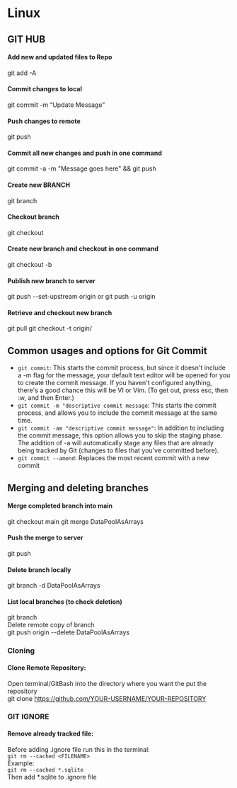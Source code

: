 Linux
=====

GIT HUB
-------

#### Add new and updated files to Repo
git add -A

#### Commit changes to local
git commit -m “Update Message”

#### Push changes to remote
git push

#### Commit all new changes and push in one command
git commit -a -m "Message goes here" && git push

#### Create new BRANCH
git branch <BRANCH-NAME>

#### Checkout branch
git checkout <BRANCH-NAME>

#### Create new branch and checkout in one command
git checkout -b <BRANCH-NAME>

#### Publish new branch to server
git push --set-upstream origin <BRANCH-NAME>
or
git push -u origin <BRANCH-NAME>

#### Retrieve and checkout new branch
git pull
git checkout -t origin/<BRANCH-NAME>



## Common usages and options for Git Commit

* `git commit`: This starts the commit process, but since it doesn't include a -m flag for the message, your default text editor will be opened for you to create the commit message. If you haven't configured anything, there's a good chance this will be VI or Vim. (To get out, press esc, then :w, and then Enter.)
* `git commit -m "descriptive commit message`: This starts the commit process, and allows you to include the commit message at the same time.
* `git commit -am "descriptive commit message"`: In addition to including the commit message, this option allows you to skip the staging phase. The addition of -a will automatically stage any files that are already being tracked by Git (changes to files that you've committed before).
* `git commit --amend`: Replaces the most recent commit with a new commit


## Merging and deleting branches

#### Merge completed branch into main
git checkout main
git merge DataPoolAsArrays

#### Push the merge to server
git push

#### Delete branch locally
git branch -d DataPoolAsArrays

#### List local branches (to check deletion)
git branch  
Delete remote copy of branch  
git push origin --delete DataPoolAsArrays  

### Cloning

#### Clone Remote Repository:
Open terminal/GitBash into the directory where you want the put the repository  
git clone https://github.com/YOUR-USERNAME/YOUR-REPOSITORY

### GIT IGNORE

#### Remove already tracked file:
Before adding .ignore file run this in the terminal:  
`git rm --cached <FILENAME>`  
Example:  
`git rm --cached *.sqlite`  
Then add *.sqlite to .ignore file  


